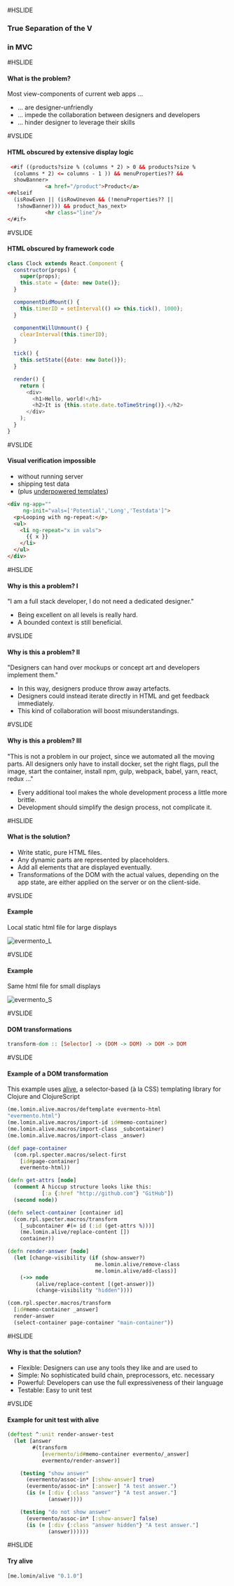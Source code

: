 #HSLIDE

### True Separation of the V
### in MVC

#HSLIDE

#### What is the problem?

Most view-components of current web apps ...
- ... are designer-unfriendly <!-- .element: class="fragment" -->
- ... impede the collaboration between designers and developers <!-- .element: class="fragment" -->
- ... hinder designer to leverage their skills <!-- .element: class="fragment" -->

#VSLIDE

#### HTML obscured by extensive display logic
```HTML
 <#if ((products?size % (columns * 2) > 0 && products?size %
  (columns * 2) <= columns - 1 )) && menuProperties?? &&
  showBanner>
            <a href="/product">Product</a>
<#elseif
  (isRowEven || (isRowUneven && (!menuProperties?? ||
   !showBanner))) && product_has_next>
            <hr class="line"/>
</#if>
```

#VSLIDE

#### HTML obscured by framework code 

```JavaScript
class Clock extends React.Component {
  constructor(props) {
    super(props);
    this.state = {date: new Date()};
  }

  componentDidMount() {
    this.timerID = setInterval(() => this.tick(), 1000);
  }

  componentWillUnmount() {
    clearInterval(this.timerID);
  }

  tick() {
    this.setState({date: new Date()});
  }

  render() {
    return (
      <div>
        <h1>Hello, world!</h1>
        <h2>It is {this.state.date.toTimeString()}.</h2>
      </div>
    );
  }
}
```

#VSLIDE

#### Visual verification impossible
- without running server <!-- .element: class="fragment" -->
- shipping test data  <!-- .element: class="fragment" -->
- (plus [underpowered templates](http://2013.jsconf.eu/speakers/pete-hunt-react-rethinking-best-practices.html))  <!-- .element: class="fragment" -->
```HTML
<div ng-app=""
     ng-init="vals=['Potential','Long','Testdata']">
  <p>Looping with ng-repeat:</p>
  <ul>
    <li ng-repeat="x in vals">
      {{ x }}
    </li>
  </ul>
</div>
```

#HSLIDE

#### Why is this a problem? I

"I am a full stack developer, I do not need a dedicated designer."

- Being excellent on all levels is really hard.   <!-- .element: class="fragment" -->
- A bounded context is still beneficial.   <!-- .element: class="fragment" -->

#VSLIDE

#### Why is this a problem? II

"Designers can hand over mockups or concept art and developers implement them."

- In this way, designers produce throw away artefacts. <!-- .element: class="fragment" -->
- Designers could instead iterate directly in HTML and get feedback immediately.    <!-- .element: class="fragment" -->
- This kind of collaboration will boost misunderstandings.  <!-- .element: class="fragment" -->

#VSLIDE

#### Why is this a problem? III

"This is not a problem in our project, since we automated all the moving parts. All designers only have to install docker, set the right flags, pull the image, start the container, install npm, gulp, webpack, babel, yarn, react, redux ..."

- Every additional tool makes the whole development process a little more brittle. <!-- .element: class="fragment" -->
- Development should simplify the design process, not complicate it. <!-- .element: class="fragment" -->

#HSLIDE

#### What is the solution?

- Write static, pure HTML files.
- Any dynamic parts are represented by placeholders.
- Add all elements that are displayed eventually.
- Transformations of the DOM with the actual values, depending on the app state, are either applied on the server or on the client-side.

#VSLIDE

#### Example

Local static html file for large displays

![evermento_L](docs/evermento_L.png)

#VSLIDE

#### Example

Same html file for small displays

![evermento_S](docs/evermento_S.png)

#VSLIDE

#### DOM transformations

```Haskell
transform-dom :: [Selector] -> (DOM -> DOM) -> DOM -> DOM
```

#VSLIDE

#### Example of a DOM transformation

This example uses [alive](https://github.com/lomin/alive), a selector-based (à la CSS) templating library for Clojure and ClojureScript

```Clojure
(me.lomin.alive.macros/deftemplate evermento-html
"evermento.html")
(me.lomin.alive.macros/import-id id#memo-container)
(me.lomin.alive.macros/import-class _subcontainer)
(me.lomin.alive.macros/import-class _answer)

(def page-container
  (com.rpl.specter.macros/select-first
    [id#page-container]
    evermento-html))

(defn get-attrs [node]
  (comment A hiccup structure looks like this:
           [:a {:href "http://github.com"} "GitHub"])
  (second node))

(defn select-container [container id]
  (com.rpl.specter.macros/transform
    [_subcontainer #(= id (:id (get-attrs %)))]
    (me.lomin.alive/replace-content [])
    container))

(defn render-answer [node]
  (let [change-visibility (if (show-answer?)
                            me.lomin.alive/remove-class
                            me.lomin.alive/add-class)]
    (->> node
         (alive/replace-content [(get-answer)])
         (change-visibility "hidden"))))

(com.rpl.specter.macros/transform
  [id#memo-container _answer]
  render-answer
  (select-container page-container "main-container"))
```

#HSLIDE

#### Why is that the solution?

 - Flexible: Designers can use any tools they like and are used to <!-- .element: class="fragment" -->
 - Simple: No sophisticated build chain, preprocessors, etc. necessary <!-- .element: class="fragment" -->
 - Powerful: Developers can use the full expressiveness of their language <!-- .element: class="fragment" -->
 - Testable: Easy to unit test  <!-- .element: class="fragment" -->

#VSLIDE

#### Example for unit test with alive
```Clojure
(deftest ^:unit render-answer-test
  (let [answer
        #(transform
           [evermento/id#memo-container evermento/_answer]
           evermento/render-answer)]

    (testing "show answer"
      (evermento/assoc-in* [:show-answer] true)
      (evermento/assoc-in* [:answer] "A test answer.")
      (is (= [:div {:class "answer"} "A test answer."]
             (answer))))

    (testing "do not show answer"
      (evermento/assoc-in* [:show-answer] false)
      (is (= [:div {:class "answer hidden"} "A test answer."]
             (answer))))))
```

#HSLIDE

#### Try alive

```Clojure
[me.lomin/alive "0.1.0"]
```

